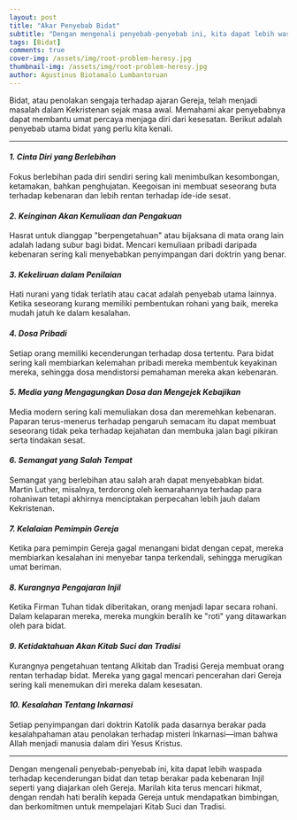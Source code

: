 ```yaml
---
layout: post
title: "Akar Penyebab Bidat"
subtitle: "Dengan mengenali penyebab-penyebab ini, kita dapat lebih waspada terhadap kecenderungan bidat dan tetap berakar pada kebenaran Injil seperti yang diajarkan oleh Gereja.."
tags: [Bidat]
comments: true
cover-img: /assets/img/root-problem-heresy.jpg
thumbnail-img: /assets/img/root-problem-heresy.jpg
author: Agustinus Biotamalo Lumbantoruan
---
```



Bidat, atau penolakan sengaja terhadap ajaran Gereja, telah menjadi masalah dalam Kekristenan sejak masa awal. Memahami akar penyebabnya dapat membantu umat percaya menjaga diri dari kesesatan. Berikut adalah penyebab utama bidat yang perlu kita kenali.  

---

#### *1. Cinta Diri yang Berlebihan*  
Fokus berlebihan pada diri sendiri sering kali menimbulkan kesombongan, ketamakan, bahkan penghujatan. Keegoisan ini membuat seseorang buta terhadap kebenaran dan lebih rentan terhadap ide-ide sesat.  

#### *2. Keinginan Akan Kemuliaan dan Pengakuan*  
Hasrat untuk dianggap "berpengetahuan" atau bijaksana di mata orang lain adalah ladang subur bagi bidat. Mencari kemuliaan pribadi daripada kebenaran sering kali menyebabkan penyimpangan dari doktrin yang benar.  

#### *3. Kekeliruan dalam Penilaian*  
Hati nurani yang tidak terlatih atau cacat adalah penyebab utama lainnya. Ketika seseorang kurang memiliki pembentukan rohani yang baik, mereka mudah jatuh ke dalam kesalahan.  

#### *4. Dosa Pribadi*  
Setiap orang memiliki kecenderungan terhadap dosa tertentu. Para bidat sering kali membiarkan kelemahan pribadi mereka membentuk keyakinan mereka, sehingga dosa mendistorsi pemahaman mereka akan kebenaran.  

#### *5. Media yang Mengagungkan Dosa dan Mengejek Kebajikan*  
Media modern sering kali memuliakan dosa dan meremehkan kebenaran. Paparan terus-menerus terhadap pengaruh semacam itu dapat membuat seseorang tidak peka terhadap kejahatan dan membuka jalan bagi pikiran serta tindakan sesat.  

#### *6. Semangat yang Salah Tempat*  
Semangat yang berlebihan atau salah arah dapat menyebabkan bidat. Martin Luther, misalnya, terdorong oleh kemarahannya terhadap para rohaniwan tetapi akhirnya menciptakan perpecahan lebih jauh dalam Kekristenan.  

#### *7. Kelalaian Pemimpin Gereja*  
Ketika para pemimpin Gereja gagal menangani bidat dengan cepat, mereka membiarkan kesalahan ini menyebar tanpa terkendali, sehingga merugikan umat beriman.  

#### *8. Kurangnya Pengajaran Injil*  
Ketika Firman Tuhan tidak diberitakan, orang menjadi lapar secara rohani. Dalam kelaparan mereka, mereka mungkin beralih ke "roti" yang ditawarkan oleh para bidat.  

#### *9. Ketidaktahuan Akan Kitab Suci dan Tradisi*  
Kurangnya pengetahuan tentang Alkitab dan Tradisi Gereja membuat orang rentan terhadap bidat. Mereka yang gagal mencari pencerahan dari Gereja sering kali menemukan diri mereka dalam kesesatan.  

#### *10. Kesalahan Tentang Inkarnasi*  
Setiap penyimpangan dari doktrin Katolik pada dasarnya berakar pada kesalahpahaman atau penolakan terhadap misteri Inkarnasi—iman bahwa Allah menjadi manusia dalam diri Yesus Kristus.  

---

Dengan mengenali penyebab-penyebab ini, kita dapat lebih waspada terhadap kecenderungan bidat dan tetap berakar pada kebenaran Injil seperti yang diajarkan oleh Gereja. Marilah kita terus mencari hikmat, dengan rendah hati beralih kepada Gereja untuk mendapatkan bimbingan, dan berkomitmen untuk mempelajari Kitab Suci dan Tradisi.